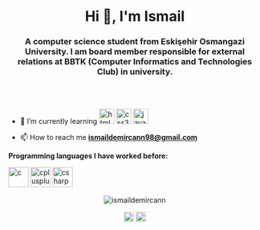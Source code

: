 <h1 align="center">Hi 👋, I'm Ismail</h1>
<h3 align="center">A computer science student from Eskişehir Osmangazi University. I am board member responsible for external relations at BBTK (Computer Informatics and Technologies Club) in university.</h3>
<br><br>

- 🌱 I’m currently learning <img src="https://devicons.github.io/devicon/devicon.git/icons/html5/html5-original-wordmark.svg" alt="html5" width="30" height="30"/> <img src="https://devicons.github.io/devicon/devicon.git/icons/css3/css3-original-wordmark.svg" alt="css3" width="30" height="30"/> <img src="https://devicons.github.io/devicon/devicon.git/icons/javascript/javascript-original.svg" alt="javascript" width="30" height="30"/></p>

- 📫 How to reach me **ismaildemircann98@gmail.com**


<p><strong>Programming languages I have worked before:</strong></p>
<p align="left"><img src="https://devicons.github.io/devicon/devicon.git/icons/c/c-original.svg" alt="c" width="40" height="40"/> <img src="https://devicons.github.io/devicon/devicon.git/icons/cplusplus/cplusplus-original.svg" alt="cplusplus" width="40" height="40"/> <img src="https://devicons.github.io/devicon/devicon.git/icons/csharp/csharp-original.svg" alt="csharp" width="40" height="40"/>
  
  
  
<p align="center"> <img src="https://github-readme-stats.vercel.app/api?username=ismaildemircann&show_icons=true" alt="ismaildemircann" /></p>



<p align="center">
<a href="https://linkedin.com/in/ismaildemircan" target="blank"><img align="center" src="https://cdn.jsdelivr.net/npm/simple-icons@3.0.1/icons/linkedin.svg" alt="ismaildemircan" height="20" width="20" /></a>
<a href="https://instagram.com/ismaildemircann" target="blank"><img align="center" src="https://cdn.jsdelivr.net/npm/simple-icons@3.0.1/icons/instagram.svg" alt="ismaildemircann" height="20" width="20" /></a>
</p>
